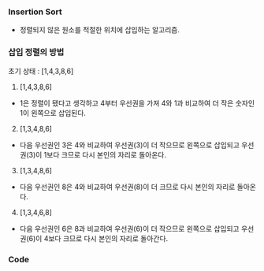 ### Insertion Sort
- 정렬되지 않은 원소를 적절한 위치에 삽입하는 알고리즘.

### 삽입 정렬의 방법 
 초기 상태 : [1,4,3,8,6]
1. [1,4,3,8,6]
- 1은 정렬이 됐다고 생각하고 4부터 우선권을 가져 4와 1과 비교하여 더 작은 숫자인 1이 왼쪽으로 삽입된다.

2. [1,3,4,8,6]
- 다음 우선권인 3은 4와 비교하여 우선권(3)이 더 작으므로 왼쪽으로 삽입되고 우선권(3)이 1보다 크므로  다시 본인의 자리로 돌아온다.

3. [1,3,4,8,6]
- 다음 우선권인 8은 4와 비교하여 우선권(8)이 더 크므로 다시 본인의 자리로 돌아온다.

4. [1,3,4,6,8]
- 다음 우선권인 6은 8과 비교하여 우선권(6)이 더 작으므로 왼쪽으로 삽입되고 우선권(6)이 4보다 크므로 다시 본인의 자리로 돌아간다.

### Code

